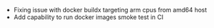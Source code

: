 - Fixing issue with docker buildx targeting arm cpus from amd64 host
- Add capability to run docker images smoke test in CI 
